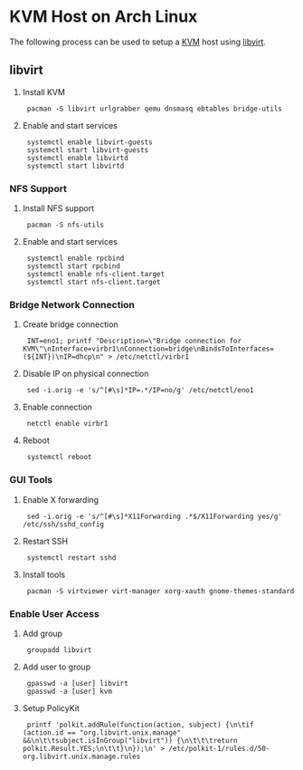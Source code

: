 # KVM Host on Arch Linux

The following process can be used to setup a [KVM](https///wiki.archlinux.org/index.php/Kvm) host using [libvirt](https///wiki.archlinux.org/index.php/Libvirt).

## libvirt

1. Install KVM

		pacman -S libvirt urlgrabber qemu dnsmasq ebtables bridge-utils

2. Enable and start services

		systemctl enable libvirt-guests
		systemctl start libvirt-guests
		systemctl enable libvirtd
		systemctl start libvirtd


### NFS Support

1. Install NFS support

		pacman -S nfs-utils

2. Enable and start services

		systemctl enable rpcbind
		systemctl start rpcbind
		systemctl enable nfs-client.target
		systemctl start nfs-client.target


### Bridge Network Connection

1. Create bridge connection

		INT=eno1; printf "Description=\"Bridge connection for KVM\"\nInterface=virbr1\nConnection=bridge\nBindsToInterfaces=(${INT})\nIP=dhcp\n" > /etc/netctl/virbr1

2. Disable IP on physical connection

		sed -i.orig -e 's/^[#\s]*IP=.*/IP=no/g' /etc/netctl/eno1

3. Enable connection

		netctl enable virbr1

4. Reboot

		systemctl reboot

### GUI Tools

1. Enable X forwarding

		sed -i.orig -e 's/^[#\s]*X11Forwarding .*$/X11Forwarding yes/g' /etc/ssh/sshd_config

2. Restart SSH

		systemctl restart sshd

3. Install tools

		pacman -S virtviewer virt-manager xorg-xauth gnome-themes-standard


### Enable User Access

1. Add group

		groupadd libvirt

2. Add user to group

		gpasswd -a [user] libvirt
		gpasswd -a [user] kvm

1. Setup PolicyKit

		printf 'polkit.addRule(function(action, subject) {\n\tif (action.id == "org.libvirt.unix.manage" &&\n\t\tsubject.isInGroup("libvirt")) {\n\t\t\treturn polkit.Result.YES;\n\t\t}\n});\n' > /etc/polkit-1/rules.d/50-org.libvirt.unix.manage.rules

